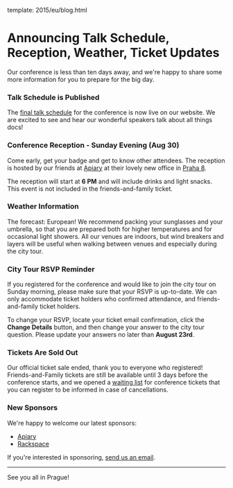 template: 2015/eu/blog.html

# Announcing Talk Schedule, Reception, Weather, Ticket Updates

Our conference is less than ten days away, and we're happy to share some more information
for you to prepare for the big day.

### Talk Schedule is Published

The [final talk schedule](http://www.writethedocs.org/conf/eu/2015/schedule/) for the
conference is now live on our website. We are excited to see and hear our wonderful
speakers talk about all things docs!

### Conference Reception - Sunday Evening (Aug 30)

Come early, get your badge and get to know other attendees. The reception is hosted by our
friends at [Apiary](https://apiary.io/company#contact) at their lovely new office
in [Praha 8](https://goo.gl/maps/L7wCE).

The reception will start at **6 PM** and will include drinks and light snacks. This event is
not included in the friends-and-family ticket.

### Weather Information

The forecast: European! We recommend packing your sunglasses and your umbrella, so that you
are prepared both for higher temperatures and for occasional light showers. All our venues
are indoors, but wind breakers and layers will be useful when walking between venues and
especially during the city tour.

### City Tour RSVP Reminder

If you registered for the conference and would like to join the city tour on Sunday morning,
please make sure that your RSVP is up-to-date. We can only accommodate ticket holders who
confirmed attendance, and friends-and-family ticket holders.

To change your RSVP, locate your ticket email confirmation, click the **Change Details** button,
and then change your answer to the city tour question. Please update your answers no later
than **August 23rd**.

### Tickets Are Sold Out

Our official ticket sale ended, thank you to everyone who registered! Friends-and-Family
tickets are still be available until 3 days before the conference starts, and we opened a
[waiting list][tickets] for conference tickets that you can register to be informed in case of
cancellations.

[tickets]: https://ti.to/writethedocs/write-the-docs-eu-2015

### New Sponsors

We're happy to welcome our latest sponsors:

* [Apiary](https://apiary.io/)
* [Rackspace](http://www.rackspace.com/)

If you're interested in sponsoring, [send us an email][email-us].

[email-us]: mailto:europe@writethedocs.org

----

See you all in Prague!
